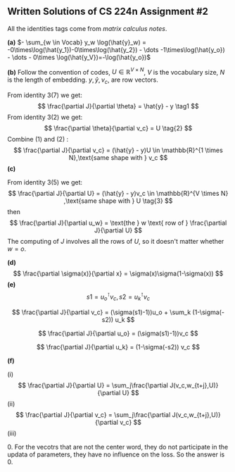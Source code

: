 ## Written Solutions of CS 224n Assignment #2

All the identities tags come from *matrix calculus notes*.

**(a)** $- \sum_{w \in Vocab} y_w \log(\hat{y}_w) = -0\times\log(\hat{y_1})-0\times\log(\hat{y_2}) - \dots -1\times\log(\hat{y_o}) - \dots - 0\times \log(\hat{y_V})=-\log(\hat{y_o})​$ 

**(b)** Follow the convention of codes, $U \in \mathbb{R}^{V\times N}$, $V$ is the vocabulary size, $N$ is the length of embedding. $y,\hat{y},v_c,$ are row vectors. 

From identity $3(7)$ we get:
$$
\frac{\partial J}{\partial \theta} = \hat{y} - y \tag1
$$
From identity $3(2)$ we get:
$$
\frac{\partial \theta}{\partial v_c} = U \tag{2}
$$
Combine $(1)$ and $(2)​$ :
$$
\frac{\partial J}{\partial v_c} = (\hat{y} - y)U \in \mathbb{R}^{1 \times N},\text{same shape with } v_c
$$
**(c)**

From identity $3(5)$ we get:
$$
\frac{\partial J}{\partial U} = (\hat{y} - y)v_c \in \mathbb{R}^{V \times N} ,\text{same shape with } U \tag{3}
$$
then 
$$
\frac{\partial J}{\partial u_w} = \text{the } w \text{ row of } \frac{\partial J}{\partial U}
$$
The computing of $J$ involves all the rows of $U$,  so it doesn't matter whether $w = o$.



**(d)** 
$$
\frac{\partial \sigma(x)}{\partial x} = \sigma(x)\sigma(1-\sigma(x))
$$
**(e)**
$$
s1 = u_o^{\intercal}v_c, s2 = u_k^{\intercal}v_c
$$

$$
\frac{\partial J}{\partial v_c} = (\sigma(s1)-1))u_o + \sum_k (1-\sigma(-s2)) u_k
$$

$$
 \frac{\partial J}{\partial u_o} = (\sigma(s1)-1))v_c
$$

$$
\frac{\partial J}{\partial u_k} = (1-\sigma(-s2)) v_c
$$

**(f)**

(i)
$$
\frac{\partial J}{\partial U} = \sum_j\frac{\partial J(v_c,w_{t+j},U)}{\partial U}
$$
(ii)
$$
\frac{\partial J}{\partial v_c} = \sum_j\frac{\partial J(v_c,w_{t+j},U)}{\partial v_c}
$$
(iii)

$0$. For the vecotrs that are not the center word, they do not participate in the updata of parameters, they have no influence on the loss. So the answer is $0$.




